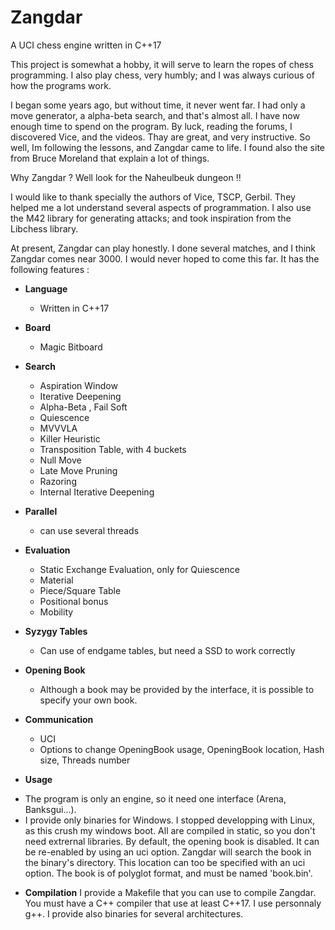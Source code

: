 # Zangdar
A UCI chess engine written in C++17

This project is somewhat a hobby, it will serve to learn the ropes of chess programming.
I also play chess, very humbly; and I was always curious of how the programs work.

I began some years ago, but without time, it never went far. I had only a move generator, a alpha-beta search, and that's almost all.
I have now enough time to spend on the program. By luck, reading the forums, I discovered Vice, and the videos. Thay are great, and very instructive.
So well, Im following the lessons, and Zangdar came to life. I found also the site from Bruce Moreland that explain a lot of things.

Why Zangdar ? Well look for the Naheulbeuk dungeon !!

I would like to thank specially the authors of Vice, TSCP, Gerbil. They helped me a lot understand several aspects of programmation.
I also use the M42 library for generating attacks; and took inspiration from the Libchess library. 

At present, Zangdar can play honestly. I done several matches, and I think Zangdar comes near 3000. I would never hoped to come this far.
It has the following features :

+ **Language** 
  - Written in C++17

+ **Board** 
  - Magic Bitboard

+ **Search**
  - Aspiration Window
  - Iterative Deepening
  - Alpha-Beta  , Fail Soft
  - Quiescence
  - MVVVLA
  - Killer Heuristic
  - Transposition Table, with 4 buckets
  - Null Move 
  - Late Move Pruning
  - Razoring
  - Internal Iterative Deepening

+ **Parallel**
  - can use several threads

+ **Evaluation**
  - Static Exchange Evaluation, only for Quiescence
  - Material
  - Piece/Square Table
  - Positional bonus
  - Mobility
 
+ **Syzygy Tables**
  - Can use of endgame tables, but need a SSD to work correctly
 
+ **Opening Book**
  - Although a book may be provided by the interface, it is possible to specify your own book.

+ **Communication**
  - UCI
  - Options to change OpeningBook usage, OpeningBook location, Hash size, Threads number
 
   
+ **Usage**
- The program is only an engine, so it need one interface (Arena, Banksgui...).
- I provide only binaries for Windows. I stopped developping with Linux, as this crush my windows boot. All are compiled in static, so you don't need extrernal libraries. 
By default, the opening book is disabled. It can be re-enabled by using an uci option. Zangdar will search the book in the binary's directory. This location can too be specified with an uci option. The book is of polyglot format, and must be named 'book.bin'.

+ **Compilation**
I provide a Makefile that you can use to compile Zangdar. You must have a C++ compiler that use at least C++17. I use personnaly g++.
I provide also binaries for several architectures.

